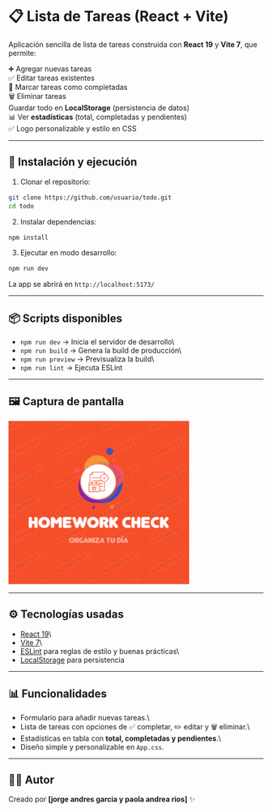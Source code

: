 # 📋 Lista de Tareas (React + Vite)

Aplicación sencilla de lista de tareas construida con **React 19** y
**Vite 7**, que permite:

➕ Agregar nuevas tareas\
✅ Editar tareas existentes\
📝 Marcar tareas como completadas\
🗑️  Eliminar tareas\
   Guardar todo en **LocalStorage** (persistencia de datos)\
📊 Ver **estadísticas** (total, completadas y pendientes)\
✅ Logo personalizable y estilo en CSS

------------------------------------------------------------------------

## 🚀 Instalación y ejecución

1.  Clonar el repositorio:

``` bash
git clone https://github.com/usuario/todo.git
cd todo
```

2.  Instalar dependencias:

``` bash
npm install
```

3.  Ejecutar en modo desarrollo:

``` bash
npm run dev
```

La app se abrirá en `http://localhost:5173/`

------------------------------------------------------------------------

## 📦 Scripts disponibles

-   `npm run dev` → Inicia el servidor de desarrollo\
-   `npm run build` → Genera la build de producción\
-   `npm run preview` → Previsualiza la build\
-   `npm run lint` → Ejecuta ESLint

------------------------------------------------------------------------

## 🖼️ Captura de pantalla

![Logo](./src/assets/logo.png)

------------------------------------------------------------------------

## ⚙️ Tecnologías usadas

-   [React 19](https://react.dev/)\
-   [Vite 7](https://vite.dev/)\
-   [ESLint](https://eslint.org/) para reglas de estilo y buenas
    prácticas\
-   [LocalStorage](https://developer.mozilla.org/es/docs/Web/API/Window/localStorage)
    para persistencia

------------------------------------------------------------------------

## 📊 Funcionalidades

-   Formulario para añadir nuevas tareas.\
-   Lista de tareas con opciones de ✅ completar, ✏️ editar y 🗑️
    eliminar.\
-   Estadísticas en tabla con **total, completadas y pendientes**.\
-   Diseño simple y personalizable en `App.css`.

------------------------------------------------------------------------

## 👨‍💻 Autor

Creado por **\[jorge andres garcia y paola andrea rios\]** ✨